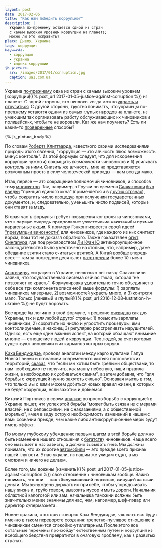```yaml
---
layout: post
date: 2017-02-06
title: "Как нам победить коррупцию?"
description: |
  Украина по-прежнему остается одной из стран
  с самым высоким уровнем коррупции на планете;
  можно ли это исправить?
place: Днепр, Украина
tags: коррупция
keywords:
  - коррупция
  - украина
  - индекс коррупции
jb_picture:
  src: /images/2017/01/corruption.jpg
  caption: ua1.com.ua
---
```


Украина [по-прежнему](http://ua1.com.ua/society/ukrajina-viznana-odnieyu-z-naykorumpovanishih-krajin-svitu-27318.html)
одна из стран с самым высоким уровнем
[коррупции]({% post_url 2017-01-05-justice-against-corruption %}) на планете. С одной стороны,
это неплохо, когда можно
[украсть и откупиться](https://www.048.ua/news/1531840).
С другой стороны, грустно понимать, что украинцы по-прежнему
остаются одним из самых глупых народов на планете, не умеющим
так организовать работу обслуживающих их чиновников и полицейских,
чтобы те не воровали. Как же нам поумнеть? Есть ли
какие-то [проверенные](http://www.jk.ru/analiticheskaja-informatsija/antikorruptsionnyjj-kontrol-v-nekotorykh-gosudarstvakh-mira/)
способы?

{% jb_picture_body %}

<!--more-->

По словам [Роберта Клитгаарда](https://en.wikipedia.org/wiki/Robert_Klitgaard),
известного своими исследованиями природы этого явления,
"коррупция &mdash; это алчность плюс возможность минус контроль". Из этой
формулы следует, что для искоренения коррупции нужно а) сокращать _возможности_
чиновников и б) усиливать _контроль_ за ними. Снизить же алчность, мне
не представляется возможным просто в силу человеческой природы &mdash; нам всегда мало.

Итак, первое &mdash; это сокращение полномочий чиновников,
и способов тому [множество](http://svpressa.ru/society/news/78747/).
Так, например, в Грузии во времена
[Саакашвили](https://ru.wikipedia.org/wiki/%D0%A1%D0%B0%D0%B0%D0%BA%D0%B0%D1%88%D0%B2%D0%B8%D0%BB%D0%B8,_%D0%9C%D0%B8%D1%85%D0%B0%D0%B8%D0%BB_%D0%9D%D0%B8%D0%BA%D0%BE%D0%BB%D0%BE%D0%B7%D0%BE%D0%B2%D0%B8%D1%87)
[был введен](http://pikabu.ru/story/kak_gruziya_pobedila_korruptsiyu_tekst_maslennikova_anastasiya_1426401)
"принцип единого окна"
(применяется и в [других странах](http://infocom.uz/2015/08/31/mezhdunarodnyj-opyt-okazaniya-gosudarstvennyx-uslug-po-principu-odno-okno/)),
чтобы сократить число процедур при получении государственных документов,
и, следовательно, уменьшить число подписей, которые они ставят за мзду.

Вторая часть формулы требует повышения контроля за чиновниками, что в первую
очередь предполагает ужесточение наказаний и прямые карательные акции.
К примеру Гонконг известен своей
идеей ["презумпции виновности"](https://ria.ru/society/20161209/1483249916.html)
для чиновников, где каждого из них считают вором, пока тот не доказал
обратного. Также показателен
[опыт Сингапура](http://sudanet.ru/borba_s_corrupciei_v_singapure),
где под руководством
[Ли&nbsp;Куан&nbsp;Ю](https://ru.wikipedia.org/wiki/%D0%9B%D0%B8_%D0%9A%D1%83%D0%B0%D0%BD_%D0%AE)
антикоррупционное законодательство было ужесточено на столько, что,
например, даже обещание взятки стало считаться взяткой.
А Китай вообще впереди всех &mdash; там за последние десять лет
[расстреляли](http://antikor.com.ua/articles/39625-s_2000_goda_v_kitae_za_korruptsiju_rasstreljano_10_tysjach_chinovnikov)
более 10 тысяч чиновников.

[Анализируя](http://censor.net.ua/r318081) ситуацию в Украине, несколько лет назад
Саакашвили заявил, что государственная система сейчас такая, которая
"не позволяет не красть". Формулировка удивительно точно объединяет в себе
все три компонента описанной выше формулы: 1) зарплаты чиновников мизерные,
2) возможностей украсть много, и 3) контроля мало. Только
[ленивый и глупый]({% post_url 2016-12-08-lustration-in-ukraine %})
не будет воровать.

Все вроде бы логично в этой формуле, и решение [очевидно](http://sudanet.ru/node/30)
как для Украины, так и для любой другой страны: 1) повысить зарплаты чиновникам,
2) сократить их число и упростить процедуры, ими контролируемые, и наконец
3) регулярно расстреливать нарушителей. Однако, есть еще один важный аспект,
на который обращают внимание многие &mdash; отношение людей к коррупции. Тех
людей, за счет которых существуют чиновники и из карманов которых воруют.

[Каха Бендукидзе](https://ru.wikipedia.org/wiki/%D0%91%D0%B5%D0%BD%D0%B4%D1%83%D0%BA%D0%B8%D0%B4%D0%B7%D0%B5,_%D0%9A%D0%B0%D1%85%D0%B0_%D0%90%D0%B2%D1%82%D0%B0%D0%BD%D0%B4%D0%B8%D0%BB%D0%BE%D0%B2%D0%B8%D1%87),
проводя аналогии между карго культами Папуа Новой Гвинеи
и сознанием современного жителя постсоветских территорий,
[сказал](http://www.pravda.com.ua/rus/articles/2016/11/13/7126674/), что
"если мы хотим быть зрелыми обществами, то нам необходимо не получить,
как манну небесную, наши правила жизни, а необходимо их добиваться самим",
а затем добавил, что "для борьбы с коррупцией нужно захотеть сильно".
Основная мысль в том, что только мы с вами можем добиться новых правил
жизни, в которых не будет коррупции, если захотим и добьемся.

Виталий Портников в своем
[анализе](http://www.liga.net/opinion/308698_strana-torzhestva-korruptsii-chem-ukraina-otlichaetsya-ot-yuzhnoy-korei.htm)
вопросов борьбы с коррупцией в Украине пишет, что
успех этой борьбы "может быть связан не с мерами властей, не с репрессиями,
не с наказаниями, а с общественной моралью", имея в виду острую необходимость
изменений в нашем с вами сознании прежде, чем какие либо антикоррупционные
меры будут иметь эффект.

По моему глубокому убеждению первым шагом в этой борьбе должно
быть изменение нашего отношения к
[богатству](http://rian.com.ua/analytics/20161105/1018414472.html) чиновников. Чаще всего
оно вызывает в нас зависть, а должно вызывать гнев. Мы должны понимать, что
их дорогие
[автомобили](https://www.obozrevatel.com/crime/12367-bednyij-voennyij-prokuror-iz-odessyi-obyasnil-pochemu-ezdit-na-shikarnyih-avto.htm)
&mdash; это прежде всего признак нашей глупости. У нас украли,
по нашим же улицам ездят, а мы смотрим и ничего не делаем.

Более того, мы должны
[изменить]({% post_url 2017-01-05-justice-against-corruption %})
свое отношение к чиновникам вообще. Важно
понимать, что они &mdash; нас обслуживающий персонал, живущий за наши деньги.
Мы вынуждены держать их при себе, чтобы упорядочивать нашу жизнь и, грубо
говоря, вывозить мусор и мыть дороги. Начальник областной налоговой или
зам. начальника таможни должны быть значительно менее значимы для нас, чем, например,
шеф-повар или директор супермаркета.

Новые правила, о которых говорил Каха Бендукидзе, заключаться будут именно
в таком перевороте создания: трепетно-пугливое отношение к чиновникам
сменится спокойно-утилитарным. После этого все остальные перемены
произойдут естественным путем и коррупция из всеобщего бедствия превратится
в очаговую проблему, как в развитых странах.

